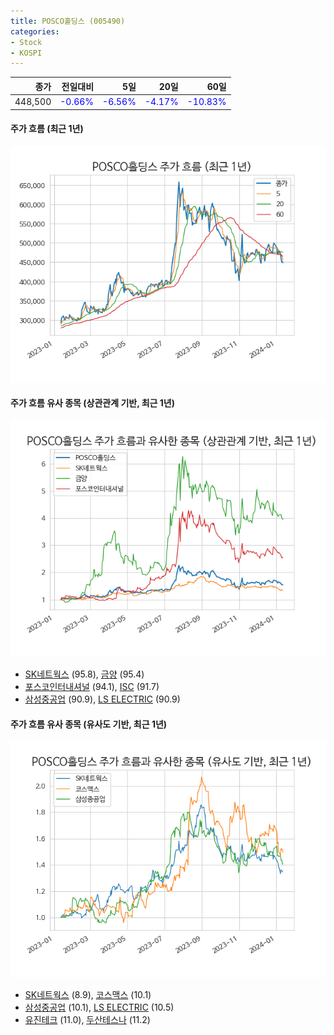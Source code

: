 ```yaml
---
title: POSCO홀딩스 (005490)
categories:
- Stock
- KOSPI
---
```


|종가|전일대비|5일|20일|60일|
|---:|-------:|--:|---:|---:|
|448,500|<span style="color: blue">-0.66%</span>|<span style="color: blue">-6.56%</span>|<span style="color: blue">-4.17%</span>|<span style="color: blue">-10.83%</span>|

<!-- more -->

#### 주가 흐름 (최근 1년)
![005490](/assets/images/stock/005490.png)


#### 주가 흐름 유사 종목 (상관관계 기반, 최근 1년)
![005490](/assets/images/stock/005490_corr.png)
- [SK네트웍스](/001740/) (95.8), [금양](/001570/) (95.4)
- [포스코인터내셔널](/047050/) (94.1), [ISC](/095340/) (91.7)
- [삼성중공업](/010140/) (90.9), [LS ELECTRIC](/010120/) (90.9)


#### 주가 흐름 유사 종목 (유사도 기반, 최근 1년)
![005490](/assets/images/stock/005490_sim.png)
- [SK네트웍스](/001740/) (8.9), [코스맥스](/192820/) (10.1)
- [삼성중공업](/010140/) (10.1), [LS ELECTRIC](/010120/) (10.5)
- [유진테크](/084370/) (11.0), [두산테스나](/131970/) (11.2)